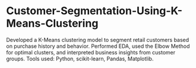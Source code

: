 # Customer-Segmentation-Using-K-Means-Clustering
Developed a K-Means clustering model to segment retail customers based on purchase history and behavior. Performed EDA, used the Elbow Method for optimal clusters, and interpreted business insights from customer groups. Tools used: Python, scikit-learn, Pandas, Matplotlib.
